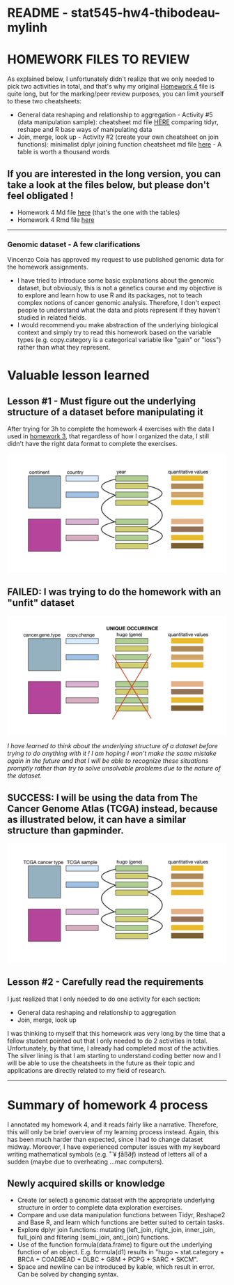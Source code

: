 # README - stat545-hw4-thibodeau-mylinh

# HOMEWORK FILES TO REVIEW

As explained below, I unfortunately didn't realize that we only needed to pick two activities in total, and that's why my original [Homework 4](https://github.com/mylinhthibodeau/STAT545-HW-thibodeau-mylinh/blob/master/stat545-hw4-thibodeau-mylinh/long-version-stat545-hw04-thibodeau-mylinh.md) file is quite long, but for the marking/peer review purposes, you can limit yourself to these two cheatsheets:

* General data reshaping and relationship to aggregation - Activity #5 (data manipulation sample): cheatsheet md file [HERE](https://github.com/mylinhthibodeau/STAT545-HW-thibodeau-mylinh/blob/master/stat545-hw4-thibodeau-mylinh/hw04-data-manipulation-cheatsheet-thibodeau-mylinh.md) comparing tidyr, reshape and R base ways of manipulating data  
* Join, merge, look up - Activity #2 (create your own cheatsheet on join functions): minimalist dplyr joining function cheatsheet md file [here](https://github.com/mylinhthibodeau/STAT545-HW-thibodeau-mylinh/blob/master/stat545-hw4-thibodeau-mylinh/hw04-dplyr-join-cheatsheet-thibodeau-mylinh.md) - A table is worth a thousand words


## If you are interested in the long version, you can take a look at the files below, but please don't feel obligated ! 

- Homework 4 Md file [here](https://github.com/mylinhthibodeau/STAT545-HW-thibodeau-mylinh/blob/master/stat545-hw4-thibodeau-mylinh/long-version-stat545-hw04-thibodeau-mylinh.md) (that's the one with the tables)  
- Homework 4 Rmd file [here](https://github.com/mylinhthibodeau/STAT545-HW-thibodeau-mylinh/blob/master/stat545-hw4-thibodeau-mylinh/hw04-data-manipulation-cheatsheet-thibodeau-mylinh.Rmd) 

*** 

### Genomic dataset - A few clarifications

Vincenzo Coia has approved my request to use published genomic data for the homework assignments.

* I have tried to introduce some basic explanations about the genomic dataset, but obviously, this is not a genetics course and my objective is to explore and learn how to use R and its packages, not to teach complex notions of cancer genomic analysis. Therefore, I don't expect people to understand what the data and plots represent if they haven't studied in related fields. 
* I would recommend you make abstraction of the underlying biological context and simply try to read this homework based on the variable types (e.g. copy.category is a categorical variable like "gain" or "loss") rather than what they represent.

# Valuable lesson learned

## Lesson #1 - Must figure out the underlying structure of a dataset before manipulating it

After trying for 3h to complete the homework 4 exercises with the data I used in [homework 3](https://github.com/mylinhthibodeau/STAT545-HW-thibodeau-mylinh/tree/master/stat545-hw3-thibodeau-mylinh), that regardless of how I organized the data, I still didn't have the right data format to complete the exercises. 

![gapminder-underling-data-structure](scratch-space/gapminder-underlying-data-structure.jpg)

## FAILED: I was trying to do the homework with an "unfit" dataset

![failed-genomic-data-structure](scratch-space/failed-genomic-data-structure.jpg)

*I have learned to think about the underlying structure of a dataset before trying to do anything with it ! I am hoping I won't make the same mistake again in the future and that I will be able to recognize these situations promptly rather than try to solve unsolvable problems due to the nature of the dataset.*

## SUCCESS: I will be using the data from The Cancer Genome Atlas (TCGA) instead, because as illustrated below, it can have a similar structure than gapminder. 

![genomic-data-structure](scratch-space/genomic-data-structure.jpg)

## Lesson #2 - Carefully read the requirements 

I just realized that I only needed to do one activity for each section: 

* General data reshaping and relationship to aggregation 
* Join, merge, look up 

I was thinking to myself that this homework was very long by the time that a fellow student pointed out that I only needed to do 2 activities in total. Unfortunately, by that time, I already had completed most of the activities. The silver lining is that I am starting to understand coding better now and I will be able to use the cheatsheets in the future as their topic and applications are directly related to my field of research. 

***

# Summary of homework 4 process  

I annotated my homework 4, and it reads fairly like a narrative. Therefore, this will only be brief overview of my learning process instead. Again, this has been much harder than expected, since I had to change dataset midway. Moreover, I have experienced computer issues with my keyboard writing mathematical symbols (e.g. ˚´¥ ƒåß∂ƒ) instead of letters all of a sudden (maybe due to overheating ...mac computers).

## Newly acquired skills or knowledge

* Create (or select) a genomic dataset with the appropriate underlying structure in order to complete data exploration exercises.
* Compare and use data manipulation functions between Tidyr, Reshape2 and Base R, and learn which functions are better suited to certain tasks.
* Explore dplyr join functions: mutating (left_join, right_join, inner_join, full_join) and filtering (semi_join, anti_join) functions.
* Use of the function formula(data.frame) to figure out the underlying function of an object. E.g. formula(d1) results in "hugo ~ stat.category + BRCA + COADREAD + DLBC + GBM + PCPG + SARC + SKCM".
* Space and newline can be introduced by kable, which result in error. Can be solved by changing syntax.

